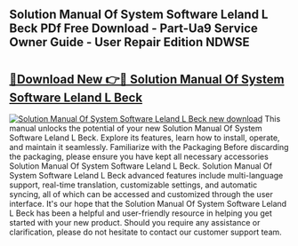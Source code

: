 ## Solution Manual Of System Software Leland L Beck PDf Free Download - Part-Ua9 Service Owner Guide - User Repair Edition NDWSE

# <h2><a href="http://bc76216.oget.top/?id=Solution+Manual+Of+System+Software+Leland+L+Beck">🔗Download New 👉🔴 Solution Manual Of System Software Leland L Beck</a></h2>

[![Solution Manual Of System Software Leland L Beck new download](https://i.imgur.com/5g1atiW.png)](http://bc76216.oget.top/?id=Solution+Manual+Of+System+Software+Leland+L+Beck)
This manual unlocks the potential of your new Solution Manual Of System Software Leland L Beck. Explore its features, learn how to install, operate, and maintain it seamlessly. Familiarize with the Packaging Before discarding the packaging, please ensure you have kept all necessary accessories Solution Manual Of System Software Leland L Beck. Solution Manual Of System Software Leland L Beck advanced features include multi-language support, real-time translation, customizable settings, and automatic syncing, all of which can be accessed and customized through the user interface. It's our hope that the Solution Manual Of System Software Leland L Beck has been a helpful and user-friendly resource in helping you get started with your new product. Should you require any assistance or clarification, please do not hesitate to contact our customer support team.
